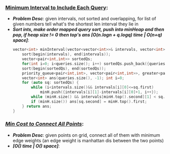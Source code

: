 ### [Minimum Interval to Include Each Query](https://leetcode.com/problems/minimum-interval-to-include-each-query/):
- ***Problem Desc***: given intervals, not sorted and overlapping, for list of given numbers tell what's the shortest len interval they lie in
- ***Sort ints, make order mapped query sort, push into minHeap and then pop, if heap size != 0 then top's ans [O(n.logn + q.logq) time | O(n+q) space]***:
  ```cpp
  vector<int> minInterval(vector<vector<int>>& intervals, vector<int>& queries) {
      sort(begin(intervals), end(intervals));
      vector<pair<int,int>> sortedQs; 
      for(int i=0; i<queries.size(); i++) sortedQs.push_back({queries[i], i});
      sort(begin(sortedQs), end(sortedQs));
      priority_queue<pair<int,int>, vector<pair<int,int>>, greater<pair<int,int>>>minH; 
      vector<int> ans(queries.size(), -1); int i=0;
      for (auto sq: sortedQs) {
          while (i<intervals.size()&& intervals[i][0]<=sq.first) 
              minH.push({intervals[i][1]-intervals[i][0]+1, i++});
          while (minH.size() && intervals[minH.top().second][1] < sq.first) minH.pop();
          if (minH.size()) ans[sq.second] = minH.top().first;
      } return ans;
  }
  ```

### ***[Min Cost to Connect All Points](https://leetcode.com/problems/min-cost-to-connect-all-points/)***:
- ***Problem Desc***: given points on grid, connect all of them with minimum edge weights (an edge weight is manhattan dis between the two points)
- ***[O() time | O() space]***:
  ```cpp
  ```
